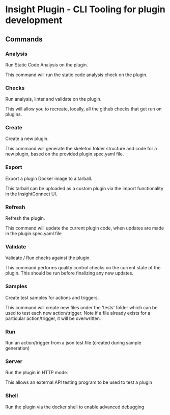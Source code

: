 # Insight Plugin - CLI Tooling for plugin development

## Commands

### Analysis
Run Static Code Analysis on the plugin.

This command will run the static code analysis check on the plugin.

### Checks
Run analysis, linter and validate on the plugin.

This will allow you to recreate, locally, all the github checks that get run
on plugins.

### Create
Create a new plugin.

This command will generate the skeleton folder structure and 
code for a new plugin, based on the provided plugin.spec.yaml file.

### Export
Export a plugin Docker image to a tarball.

This tarball can be uploaded as a custom plugin 
via the import functionality in the InsightConnect UI.

### Refresh
Refresh the plugin.

This command will update the current plugin code, 
when updates are made in the plugin.spec.yaml file

### Validate
Validate / Run checks against the plugin. 

This command performs quality control checks on the current 
state of the plugin. 
This should be run before finalizing any new updates.

### Samples
Create test samples for actions and triggers. 

This command will create new files under the 'tests' folder which can be 
used to test each new action/trigger. 
Note if a file already exists for a particular action/trigger, it will be overwritten.

### Run
Run an action/trigger from a json test file (created during sample generation)

### Server
Run the plugin in HTTP mode. 

This allows an external API testing program to be used to test a plugin 

### Shell
Run the plugin via the docker shell to enable advanced debugging

